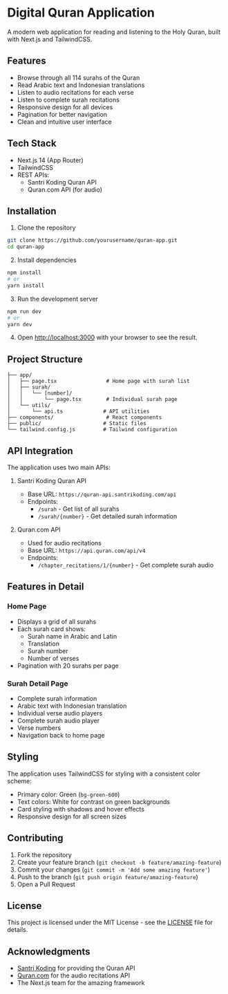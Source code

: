 # Digital Quran Application

A modern web application for reading and listening to the Holy Quran, built with Next.js and TailwindCSS.

## Features

- Browse through all 114 surahs of the Quran
- Read Arabic text and Indonesian translations
- Listen to audio recitations for each verse
- Listen to complete surah recitations
- Responsive design for all devices
- Pagination for better navigation
- Clean and intuitive user interface

## Tech Stack

- Next.js 14 (App Router)
- TailwindCSS
- REST APIs:
  - Santri Koding Quran API
  - Quran.com API (for audio)

## Installation

1. Clone the repository
```bash
git clone https://github.com/yourusername/quran-app.git
cd quran-app
```

2. Install dependencies
```bash
npm install
# or
yarn install
```

3. Run the development server
```bash
npm run dev
# or
yarn dev
```

4. Open [http://localhost:3000](http://localhost:3000) with your browser to see the result.

## Project Structure

```
├── app/
│   ├── page.tsx                # Home page with surah list
│   ├── surah/
│   │   └── [number]/
│   │       └── page.tsx        # Individual surah page
│   └── utils/
│       └── api.ts             # API utilities
├── components/                 # React components
├── public/                    # Static files
└── tailwind.config.js         # Tailwind configuration
```

## API Integration

The application uses two main APIs:

1. Santri Koding Quran API
   - Base URL: `https://quran-api.santrikoding.com/api`
   - Endpoints:
     - `/surah` - Get list of all surahs
     - `/surah/{number}` - Get detailed surah information

2. Quran.com API
   - Used for audio recitations
   - Base URL: `https://api.quran.com/api/v4`
   - Endpoints:
     - `/chapter_recitations/1/{number}` - Get complete surah audio

## Features in Detail

### Home Page
- Displays a grid of all surahs
- Each surah card shows:
  - Surah name in Arabic and Latin
  - Translation
  - Surah number
  - Number of verses
- Pagination with 20 surahs per page

### Surah Detail Page
- Complete surah information
- Arabic text with Indonesian translation
- Individual verse audio players
- Complete surah audio player
- Verse numbers
- Navigation back to home page

## Styling

The application uses TailwindCSS for styling with a consistent color scheme:
- Primary color: Green (`bg-green-600`)
- Text colors: White for contrast on green backgrounds
- Card styling with shadows and hover effects
- Responsive design for all screen sizes

## Contributing

1. Fork the repository
2. Create your feature branch (`git checkout -b feature/amazing-feature`)
3. Commit your changes (`git commit -m 'Add some amazing feature'`)
4. Push to the branch (`git push origin feature/amazing-feature`)
5. Open a Pull Request

## License

This project is licensed under the MIT License - see the [LICENSE](LICENSE) file for details.

## Acknowledgments

- [Santri Koding](https://santrikoding.com) for providing the Quran API
- [Quran.com](https://quran.com) for the audio recitations API
- The Next.js team for the amazing framework
